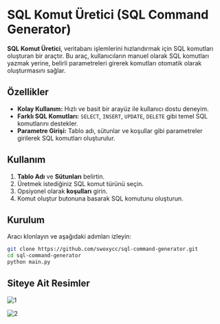# SQL Komut Üretici (SQL Command Generator)

**SQL Komut Üretici**, veritabanı işlemlerini hızlandırmak için SQL komutları oluşturan bir araçtır. Bu araç, kullanıcıların manuel olarak SQL komutları yazmak yerine, belirli parametreleri girerek komutları otomatik olarak oluşturmasını sağlar.

## Özellikler

- **Kolay Kullanım:** Hızlı ve basit bir arayüz ile kullanıcı dostu deneyim.
- **Farklı SQL Komutları:** `SELECT`, `INSERT`, `UPDATE`, `DELETE` gibi temel SQL komutlarını destekler.
- **Parametre Girişi:** Tablo adı, sütunlar ve koşullar gibi parametreler girilerek SQL komutları oluşturulur.

## Kullanım

1. **Tablo Adı** ve **Sütunları** belirtin.
2. Üretmek istediğiniz SQL komut türünü seçin.
3. Opsiyonel olarak **koşulları** girin.
4. Komut oluştur butonuna basarak SQL komutunu oluşturun.

## Kurulum

Aracı klonlayın ve aşağıdaki adımları izleyin:

```bash
git clone https://github.com/swoxycc/sql-command-generator.git
cd sql-command-generator
python main.py
```
## Siteye Ait Resimler

![1](https://github.com/user-attachments/assets/4c0c6573-7b97-4cc0-9ca6-63b67bd7ae2b)

![2](https://github.com/user-attachments/assets/2f6aef22-0d85-4968-9eb7-517588563630)


